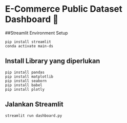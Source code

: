 # E-Commerce Public Dataset Dashboard 🛒  

##Streamlit Environment Setup
```
pip install streamlit
conda activate main-ds

```

## Install Library yang diperlukan
```
pip install pandas 
pip install matplotlib 
pip install seaborn 
pip install babel 
pip install plotly
```

## Jalankan Streamlit
```
streamlit run dashboard.py
```




